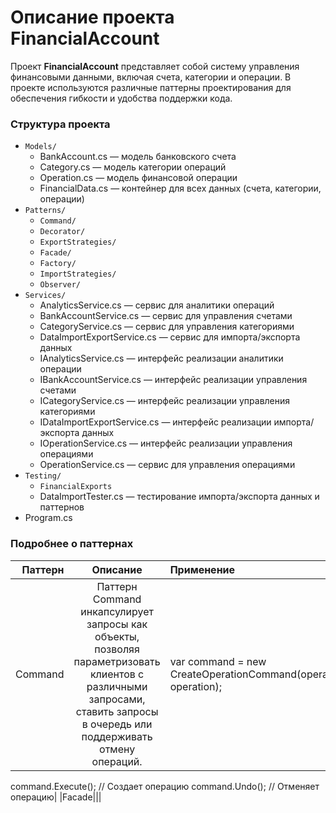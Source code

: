 # Описание проекта FinancialAccount
Проект **FinancialAccount** представляет собой систему управления финансовыми данными, включая счета, категории и операции. В проекте используются различные паттерны проектирования для обеспечения гибкости и удобства поддержки кода.

### Структура проекта
- `Models/`
    - BankAccount.cs — модель банковского счета
    - Category.cs — модель категории операций
    - Operation.cs — модель финансовой операции
    - FinancialData.cs — контейнер для всех данных (счета, категории, операции)
- `Patterns/`
    - `Command/`
    - `Decorator/`
    - `ExportStrategies/`
    - `Facade/`
    - `Factory/`
    - `ImportStrategies/`
    - `Observer/`
- `Services/`
    - AnalyticsService.cs — сервис для аналитики операций
    - BankAccountService.cs — сервис для управления счетами
    - CategoryService.cs — сервис для управления категориями
    - DataImportExportService.cs — сервис для импорта/экспорта данных
    - IAnalyticsService.cs — интерфейс реализации аналитики операции
    - IBankAccountService.cs — интерфейс реализации управления счетами
    - ICategoryService.cs — интерфейс реализации управления категориями
    - IDataImportExportService.cs — интерфейс реализации импорта/экспорта данных
    - IOperationService.cs — интерфейс реализации управления операциями
    - OperationService.cs — сервис для управления операциями
- `Testing/`
    - `FinancialExports`
    - DataImportTester.cs — тестирование импорта/экспорта данных и паттернов
- Program.cs

### Подробнее о паттернах

| Паттерн | Описание | Применение |
|----:|:----:|:----------|
|Command|Паттерн Command инкапсулирует запросы как объекты, позволяя параметризовать клиентов с различными запросами, ставить запросы в очередь или поддерживать отмену операций.|var command = new CreateOperationCommand(operationService, operation);
command.Execute(); // Создает операцию
command.Undo();    // Отменяет операцию|
|Facade|||



